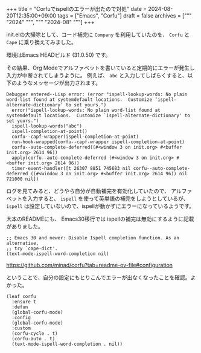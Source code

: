 +++
title = "Corfuでispellのエラーが出たので対処"
date = 2024-08-20T12:35:00+09:00
tags = ["Emacs", "Corfu"]
draft = false
archives = ["""
  "2024"
  """, """
  "2024-08"
  """]
+++

init.elの大掃除として、コード補完に `Company` を利用していたのを、
`Corfu` と `Cape` に乗り換えてみました。

環境はEmacs HEADビルド (31.0.50) です。

その結果、Org Modeでアルファベットを書いていると定期的にエラーが発生し入力が中断されてしまうように。
例えば、 `abc` と入力してしばらくすると、以下のようなメッセージが出力されます。

```text
Debugger entered--Lisp error: (error "ispell-lookup-words: No plain word-list found at systemdefault locations.  Customize ‘ispell-alternate-dictionary’ to set yours.")
  error("ispell-lookup-words: No plain word-list found at systemdefault locations.  Customize `ispell-alternate-dictionary' to set yours.")
  ispell-lookup-words("abc")
  ispell-completion-at-point()
  corfu--capf-wrapper(ispell-completion-at-point)
  run-hook-wrapped(corfu--capf-wrapper ispell-completion-at-point)
  corfu--auto-complete-deferred((#<window 3 on init.org> #<buffer init.org> 2614 96))
  apply(corfu--auto-complete-deferred (#<window 3 on init.org> #<buffer init.org> 2614 96))
  timer-event-handler([t 26307 8851 745683 nil corfu--auto-complete-deferred ((#<window 3 on init.org> #<buffer init.org> 2614 96)) nil 721000 nil])
```

ログを見てみると、どうやら自分が自動補完を有効化していたので、
アルファベットを入力すると、 `ispell` を使って英単語の補完をしようとしているが、
`ispell` は設定していないので、ispellが動かずにエラーになっているようです。

大本のREADMEにも、 Emacs30移行では ispellの補完は無効にするように記載がありました。

```emacs-lisp
;; Emacs 30 and newer: Disable Ispell completion function. As an alternative,
;; try `cape-dict'.
(text-mode-ispell-word-completion nil)
```

<https://github.com/minad/corfu?tab=readme-ov-file#configuration>

ということで、自分の設定にもとりこんでエラーが出なくなったことを確認。よかった。

```emacs-lisp
(leaf corfu
  :ensure t
  :defun
  (global-corfu-mode)
  :config
  (global-corfu-mode)
  :custom
  (corfu-cycle . t)
  (corfu-auto . t)
  (text-mode-ispell-word-completion . nil))
```
